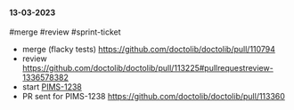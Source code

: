 #### 13-03-2023

#merge #review #sprint-ticket 

- merge (flacky tests) https://github.com/doctolib/doctolib/pull/110794
- review https://github.com/doctolib/doctolib/pull/113225#pullrequestreview-1336578382
- start [PIMS-1238](https://doctolib.atlassian.net/browse/PIMS-1238)
- PR sent for PIMS-1238 https://github.com/doctolib/doctolib/pull/113360